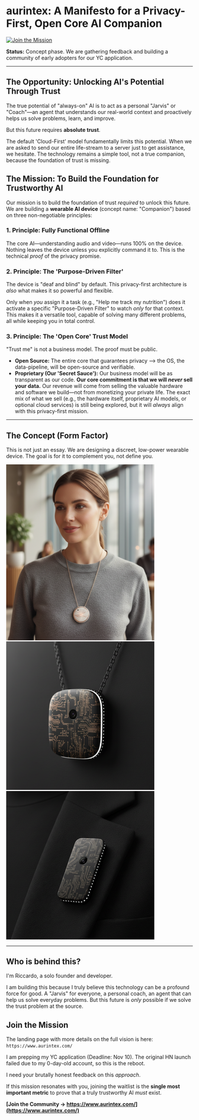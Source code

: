 # aurintex: A Manifesto for a Privacy-First, Open Core AI Companion

[![Join the Mission](https://img.shields.io/badge/Join_the_Mission-Waitlist-blue.svg)](https://www.aurintex.com/)

**Status:** Concept phase. We are gathering feedback and building a community of early adopters for our YC application.

---

## The Opportunity: Unlocking AI's Potential Through Trust

The true potential of "always-on" AI is to act as a personal "Jarvis" or "Coach"—an agent that understands our real-world context and proactively helps us solve problems, learn, and improve.

But this future requires **absolute trust**.

The default 'Cloud-First' model fundamentally limits this potential. When we are asked to send our entire life-stream to a server just to get assistance, we hesitate. The technology remains a simple tool, not a true companion, because the foundation of trust is missing.

## The Mission: To Build the Foundation for Trustworthy AI

Our mission is to build the foundation of trust *required* to unlock this future. We are building a **wearable AI device** (concept name: "Companion") based on three non-negotiable principles:

### 1. Principle: Fully Functional Offline
The core AI—understanding audio and video—runs 100% on the device. Nothing leaves the device unless you explicitly command it to. This is the technical *proof* of the privacy promise.

### 2. Principle: The 'Purpose-Driven Filter'
The device is "deaf and blind" by default. This privacy-first architecture is *also* what makes it so powerful and flexible. 

Only when *you* assign it a task (e.g., "Help me track my nutrition") does it activate a specific "Purpose-Driven Filter" to watch *only* for that context. This makes it a versatile tool, capable of solving many different problems, all while keeping you in total control.

### 3. Principle: The 'Open Core' Trust Model
"Trust me" is not a business model. The proof must be public.

* **Open Source:** The entire core that guarantees privacy --> the OS, the data-pipeline, will be open-source and verifiable.
* **Proprietary (Our 'Secret Sauce'):** Our business model will be as transparent as our code. **Our core commitment is that we will *never* sell your data.** Our revenue will come from selling the valuable hardware and software we build—not from monetizing your private life. The exact mix of what we sell (e.g., the hardware itself, proprietary AI models, or optional cloud services) is still being explored, but it will *always* align with this privacy-first mission.

---

## The Concept (Form Factor)

This is not just an essay. We are designing a discreet, low-power wearable device. The goal is for it to complement you, not define you.

<img src="./assets/concept-1.png" width="400" alt="Concept 1">
<img src="./assets/concept-2.png" width="400" alt="Concept 2">
<img src="./assets/concept-3.png" width="400" alt="Concept 3">

---

## Who is behind this?

I'm Riccardo, a solo founder and developer.

I am building this because I truly believe this technology can be a profound force for good. A "Jarvis" for everyone, a personal coach, an agent that can help us solve everyday problems. But this future is *only* possible if we solve the trust problem at the source.

## Join the Mission

The landing page with more details on the full vision is here:
`https://www.aurintex.com/`

I am prepping my YC application (Deadline: Nov 10). The original HN launch failed due to my 0-day-old account, so this is the reboot.

I need your brutally honest feedback on this *approach*.

If this mission resonates with you, joining the waitlist is the **single most important metric** to prove that a truly trustworthy AI *must* exist.

**[Join the Community -> https://www.aurintex.com/](https://www.aurintex.com/)**